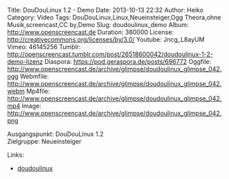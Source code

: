 Title: DouDouLinux 1.2 - Demo
Date: 2013-10-13 22:32
Author: Heiko
Category: Video
Tags: DouDouLinux,Linux,Neueinsteiger,Ogg Theora,ohne Musik,screencast,CC by,Demo
Slug: doudoulinux_demo
Album: http://www.openscreencast.de
Duration: 380000
License: http://creativecommons.org/licenses/by/3.0/
Youtube: Jncg_L8ayUM
Vimeo: 46145256
Tumblr: http://openscreencast.tumblr.com/post/26518600042/doudoulinux-1-2-demo-lizenz
Diaspora: https://pod.geraspora.de/posts/696772
Oggfile: http://www.openscreencast.de/archive/glimpse/doudoulinux_glimpse_042.ogg
Webmfile: http://www.openscreencast.de/archive/glimpse/doudoulinux_glimpse_042.webm
Mp4file: http://www.openscreencast.de/archive/glimpse/doudoulinux_glimpse_042.mp4
Image: http://www.openscreencast.de/archive/glimpse/doudoulinux_glimpse_042.png

Ausgangspunkt: DouDouLinux 1.2  
Zielgruppe: Neueinsteiger  

Links:

  * [doudoulinux](http://www.doudoulinux.org/web/deutsch/ "Link zu doudoulinux" )

